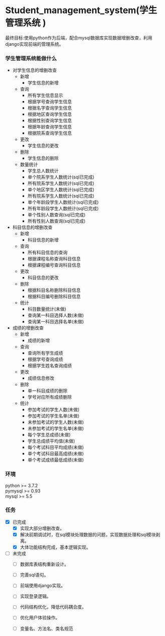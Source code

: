 # Student_management_system(学生管理系统 )
最终目标:使用python作为后端，配合mysql数据库实现数据增删改查，利用django实现前端的管理系统。
### 学生管理系统能做什么
- 对学生信息的增删改查
  - 新增
    - 学生信息的新增
  - 查询
    - 所有学生信息显示
    - 根据学号查询学生信息
    - 根据名字查询学生信息
    - 根据地区查询学生信息
    - 根据性别查询学生信息
    - 根据年龄查询学生信息
    - 根据院系查询学生信息
  - 更改
    - 学生信息的更改
  - 删除
    - 学生信息的删除
  - 数量统计
    - 学生总人数统计
    - 单个院系学生人数统计(sql已完成)
    - 所有院系学生人数统计(sql已完成)
    - 单个地区学生人数统计(sql已完成)
    - 所有院系学生人数统计(sql已完成)
    - 单个年龄段学生人数统计(sql已完成)
    - 所有年龄段学生人数统计(sql已完成)
    - 单个性别人数查询(sql已完成)
    - 所有性别人数查询(sql已完成)
- 科目信息的增删改查
  - 新增
    - 科目信息的新增
  - 查询
    - 所有科目信息的查询
    - 根据课程名称查询科目信息
    - 根据课程编号查询科目信息
  - 更改
    - 科目信息的更改
  - 删除
    - 根据科目名称删除科目信息
    - 根据科目编号删除科目信息
  - 统计
    - 科目数量统计(未做)
    - 查询某一科目选择人数(未做)
    - 查询某一科目选择名单(未做)
- 成绩的增删改查
  - 新增
    - 成绩的新增
  - 查询
    - 查询所有学生成绩
    - 根据学号查询成绩
    - 根据学生姓名查询成绩
  - 更改
    - 成绩信息修改
  - 删除
    - 单一科目成绩的删除
    - 学号对应所有成绩删除
  - 统计
    - 参加考试的学生人数(未做)
    - 参加考试的学生名单(未做)
    - 未参加考试的学生人数(未做)
    - 未参加考试的学生名单(未做)
    - 每个学生总成绩(未做)
    - 学生总成绩平均值(未做)
    - 每个考试科目平均成绩(未做)
    - 单个考试科目最高成绩(未做)
    - 单个考试成绩最低成绩(未做)
    
### 环境
python >= 3.7.2   
pymysql >= 0.93   
mysql >= 5.5   

### 任务
- [x] 已完成
  - [x] 实现大部分增删改查。
  - [x] 解决前期调试时，在sql模块处理数据的问题，实现数据处理和sql模块剥离。
  - [x] 大体功能结构完成，基本逻辑实现。
- [ ] 未完成 
  - [ ] 数据库表结构重新设计。
  - [ ] 完善sql语句。
  - [ ] 前端使用django实现。
  - [ ] 实现登录逻辑。
  - [ ] 代码结构优化，降低代码耦合度。
  - [ ] 优化用户体验操作。
  - [ ] 变量名、方法名、类名规范


